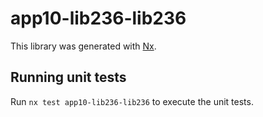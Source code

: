 # app10-lib236-lib236

This library was generated with [Nx](https://nx.dev).

## Running unit tests

Run `nx test app10-lib236-lib236` to execute the unit tests.
